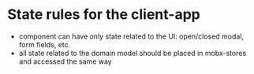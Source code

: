 # State rules for the client-app

- component can have only state related to the UI: open/closed modal, form fields, etc.
- all state related to the domain model should be placed in mobx-stores and accessed the same way

